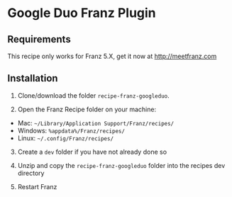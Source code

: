 # Google Duo Franz Plugin

## Requirements
This recipe only works for Franz 5.X, get it now at http://meetfranz.com

## Installation

1. Clone/download the folder `recipe-franz-googleduo`.

2. Open the Franz Recipe folder on your machine:
  * Mac: `~/Library/Application Support/Franz/recipes/`
  * Windows: `%appdata%/Franz/recipes/`
  * Linux: `~/.config/Franz/recipes/`

3. Create a `dev` folder if you have not already done so

3. Unzip and copy the `recipe-franz-googleduo` folder into the recipes dev directory

4. Restart Franz
